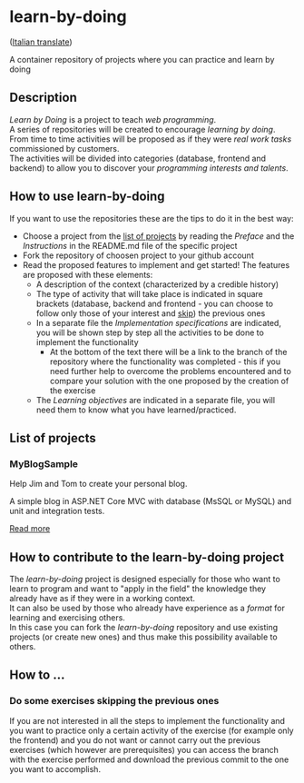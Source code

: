 # learn-by-doing  
([Italian translate](README_IT.md))  

A container repository of projects where you can practice and learn by doing  

## Description
_Learn by Doing_ is a project to teach *web programming*.  
A series of repositories will be created to encourage *learning by doing*.  
From time to time activities will be proposed as if they were *real work tasks* commissioned by customers.  
The activities will be divided into categories (database, frontend and backend) to allow you to discover your *programming interests and talents*.  

## How to use learn-by-doing  
If you want to use the repositories these are the tips to do it in the best way:  
- Choose a project from the [list of projects](list-of-projects) by reading the *Preface* and the *Instructions* in the <span>README</span>.md file of the specific project  
- Fork the repository of choosen project to your github account  
- Read the proposed features to implement and get started! The features are proposed with these elements:
    - A description of the context (characterized by a credible history)
    - The type of activity that will take place is indicated in square brackets (database, backend and frontend - you can choose to follow only those of your interest and [skip](Do-some-exercises-skipping-previous-ones)) the previous ones
    - In a separate file the *Implementation specifications* are indicated, you will be shown step by step all the activities to be done to implement the functionality
        - At the bottom of the text there will be a link to the branch of the repository where the functionality was completed - this if you need further help to overcome the problems encountered and to compare your solution with the one proposed by the creation of the exercise
    - The *Learning objectives* are indicated in a separate file, you will need them to know what you have learned/practiced.  

## List of projects  

### MyBlogSample  
Help Jim and Tom to create your personal blog.  

A simple blog in ASP<span>.</span>NET Core MVC with database (MsSQL or MySQL) and unit and integration tests.  

[Read more](MyBlogSample/README.md)  



## How to contribute to the learn-by-doing project
The _learn-by-doing_ project is designed especially for those who want to learn to program and want to "apply in the field" the knowledge they already have as if they were in a working context.  
It can also be used by those who already have experience as a *format* for learning and exercising others.  
In this case you can fork the *learn-by-doing* repository and use existing projects (or create new ones) and thus make this possibility available to others.  

## How to ...

### Do some exercises skipping the previous ones
If you are not interested in all the steps to implement the functionality and you want to practice only a certain activity of the exercise (for example only the frontend) and you do not want or cannot carry out the previous exercises (which however are prerequisites) you can access the branch with the exercise performed and download the previous commit to the one you want to accomplish.